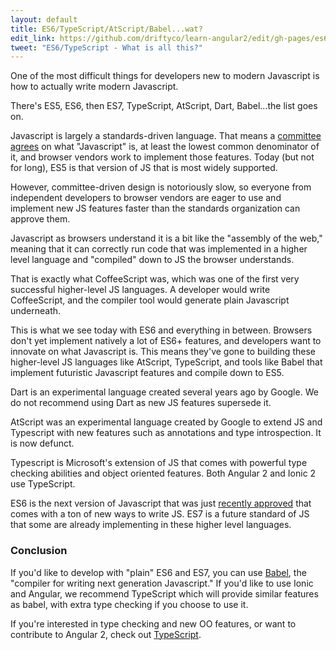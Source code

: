 ```yaml
---
layout: default
title: ES6/TypeScript/AtScript/Babel...wat?
edit_link: https://github.com/driftyco/learn-angular2/edit/gh-pages/es6/index.md
tweet: "ES6/TypeScript - What is all this?"
---
```


One of the most difficult things for developers new to modern Javascript
is how to actually write modern Javascript.

There's ES5, ES6, then ES7, TypeScript, AtScript, Dart, Babel...the list goes on.

Javascript is largely a standards-driven language. That means a [committee agrees](http://www.infoq.com/news/2015/06/ecmascript-2015-es6) on 
what "Javascript" is, at least the lowest common denominator of it, and browser vendors
work to implement those features. Today (but not for long), ES5 is that version of JS that is
most widely supported.

However, committee-driven design is notoriously slow, so everyone from independent developers
to browser vendors are eager to use and implement new JS features faster than the standards
organization can approve them.

Javascript as browsers understand it is a bit like the "assembly of the web," meaning that it
can correctly run code that was implemented in a higher level language and "compiled" down
to JS the browser understands.

That is exactly what CoffeeScript was, which was one of the first very successful higher-level JS languages. A developer
would write CoffeeScript, and the compiler tool would generate plain Javascript underneath.

This is what we see today with ES6 and everything in between. Browsers don't yet implement
natively a lot of ES6+ features, and developers want to innovate on what Javascript is. This means
they've gone to building these higher-level JS languages like AtScript, TypeScript, and tools like
Babel that implement futuristic Javascript features and compile down to ES5.

Dart is an experimental language created several years ago by Google. We do not recommend using Dart as new JS features supersede it.

AtScript was an experimental language created by Google to extend JS and Typescript with new
features such as annotations and type introspection. It is now defunct.

Typescript is Microsoft's extension of JS that comes with powerful type checking abilities and
object oriented features. Both Angular 2 and Ionic 2 use TypeScript.

ES6 is the next version of Javascript that was just [recently approved](http://www.infoq.com/news/2015/06/ecmascript-2015-es6) that comes with a ton of new ways to write JS. ES7 is a future standard of JS that some are already implementing
in these higher level languages.

### Conclusion

If you'd like to develop with "plain" ES6 and ES7, you can use [Babel](https://babeljs.io/), the "compiler for writing next generation Javascript." If you'd like to use Ionic and Angular, we recommend TypeScript which will provide similar features as babel, with extra type checking if you choose to use it.

If you're interested in type checking and new OO features, or want to contribute to Angular 2, check out [TypeScript](http://www.typescriptlang.org/).

